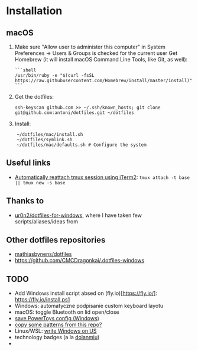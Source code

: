 # Installation

## macOS

1.  Make sure "Allow user to administer this computer" in System Preferences → Users & Groups is checked for the current user
    Get Homebrew (it will install macOS Command Line Tools, like Git, as well):

        ```shell
        /usr/bin/ruby -e "$(curl -fsSL https://raw.githubusercontent.com/Homebrew/install/master/install)"
        ```

2.  Get the dotfiles:

    ```shell
    ssh-keyscan github.com >> ~/.ssh/known_hosts; git clone git@github.com:antoni/dotfiles.git ~/dotfiles
    ```

3.  Install:

```shell
    ~/dotfiles/mac/install.sh
    ~/dotfiles/symlink.sh
    ~/dotfiles/mac/defaults.sh # Configure the system
```

## Useful links

- [Automatically reattach tmux session using iTerm2](https://coderwall.com/p/-mumdg/automatically-reattach-tmux-session-using-iterm2): `tmux attach -t base || tmux new -s base`

## Thanks to

- [ur0n2/dotfiles-for-windows](https://github.com/ur0n2/dotfiles-for-windows), where I have taken few scripts/aliases/ideas from

## Other dotfiles repositories

- [mathiasbynens/dotfiles](https://github.com/mathiasbynens/dotfiles)
- https://github.com/CMCDragonkai/.dotfiles-windows

## TODO

- Add Windows install script absed on (fly.io)[https://fly.io/]: https://fly.io/install.ps1
- Windows: automatyczne podpisanie custom keyboard layotu
- macOS: toggle Bluetooth on lid open/close
- [save PowerToys config (Windows)](https://github.com/microsoft/PowerToys/issues/3004#issuecnt-638686691)
- [copy some patterns from this repo?](https://github.com/ur0n2/dotfiles-for-windows)
- Linux/WSL: [write Windows on US](https://github.com/WoeUSB/WoeUSB-ng)
- technology badges (a la [dolanmiu](https://github.com/dolanmiu))
-
